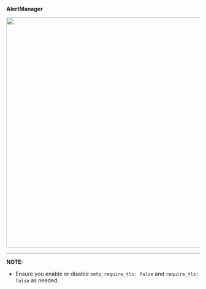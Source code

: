 **AlertManager**

<p align="center">
  <img width="800" height="600" src="https://files.gitter.im/tomarv2/Wv6b/Screen-Shot-2020-04-22-at-11.14.56-PM.png">
</p>

***
**NOTE:**

- Ensure you enable or disable `smtp_require_tls: false` and `require_tls: false` as needed.


